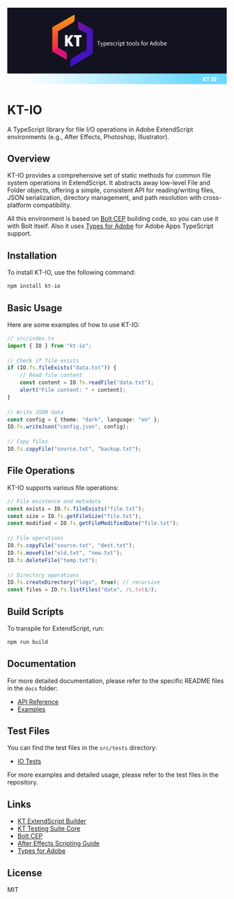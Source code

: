 ![KT IO Banner](docs/img/banner_io.jpg)

# KT-IO

A TypeScript library for file I/O operations in Adobe ExtendScript environments (e.g., After Effects, Photoshop, Illustrator).

## Overview

KT-IO provides a comprehensive set of static methods for common file system operations in ExtendScript. It abstracts away low-level File and Folder objects, offering a simple, consistent API for reading/writing files, JSON serialization, directory management, and path resolution with cross-platform compatibility.

All this environment is based on [Bolt CEP](https://github.com/hyperbrew/bolt-cep) building code, so you can use it with Bolt itself. Also it uses [Types for Adobe](https://github.com/docsforadobe/Types-for-Adobe) for Adobe Apps TypeScript support.

## Installation

To install KT-IO, use the following command:

```bash
npm install kt-io
```

## Basic Usage

Here are some examples of how to use KT-IO:

```typescript
// src/index.ts
import { IO } from "kt-io";

// Check if file exists
if (IO.fs.fileExists("data.txt")) {
    // Read file content
    const content = IO.fs.readFile("data.txt");
    alert("File content: " + content);
}

// Write JSON data
const config = { theme: "dark", language: "en" };
IO.fs.writeJson("config.json", config);

// Copy files
IO.fs.copyFile("source.txt", "backup.txt");
```

## File Operations

KT-IO supports various file operations:

```typescript
// File existence and metadata
const exists = IO.fs.fileExists("file.txt");
const size = IO.fs.getFileSize("file.txt");
const modified = IO.fs.getFileModifiedDate("file.txt");

// File operations
IO.fs.copyFile("source.txt", "dest.txt");
IO.fs.moveFile("old.txt", "new.txt");
IO.fs.deleteFile("temp.txt");

// Directory operations
IO.fs.createDirectory("logs", true); // recursive
const files = IO.fs.listFiles("data", /\.txt$/);
```

## Build Scripts

To transpile for ExtendScript, run:

```bash
npm run build
```

## Documentation

For more detailed documentation, please refer to the specific README files in the `docs` folder:

- [API Reference](docs/API.md)
- [Examples](docs/Examples.md)

## Test Files

You can find the test files in the `src/tests` directory:

- [IO Tests](src/tests/index.test.ts)

For more examples and detailed usage, please refer to the test files in the repository.

## Links

- [KT ExtendScript Builder](https://github.com/Octopodo/kt-extendscript-builder)
- [KT Testing Suite Core](https://github.com/Octopodo/kt-testing-suite-core)
- [Bolt CEP](https://github.com/hyperbrew/bolt-cep)
- [After Effects Scripting Guide](https://ae-scripting.docsforadobe.dev/)
- [Types for Adobe](https://github.com/docsforadobe/Types-for-Adobe)

## License

MIT
